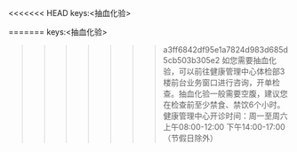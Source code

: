 <<<<<<< HEAD
keys:<抽血化验>

=======
keys:<抽血化验>

>>>>>>> a3ff6842df95e1a7824d983d685d5cb503b305e2
如您需要抽血化验，可以前往健康管理中心体检部3楼前台业务窗口进行咨询，开单检查。抽血化验一般需要空腹，建议您在检查前至少禁食、禁饮6个小时。健康管理中心开诊时间：周一至周六 上午08:00-12:00 下午14:00-17:00（节假日除外）